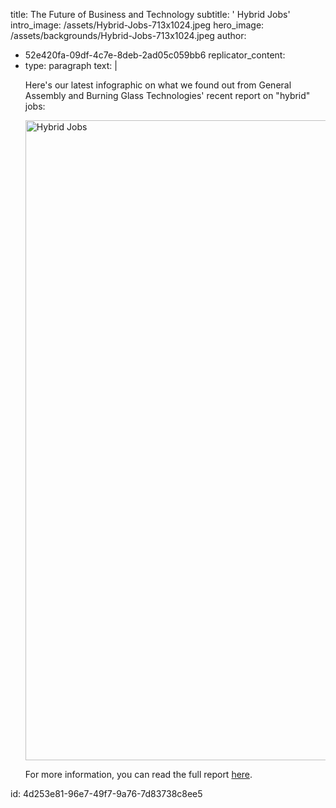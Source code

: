 title: The Future of Business and Technology
subtitle: ' Hybrid Jobs'
intro_image: /assets/Hybrid-Jobs-713x1024.jpeg
hero_image: /assets/backgrounds/Hybrid-Jobs-713x1024.jpeg
author:
  - 52e420fa-09df-4c7e-8deb-2ad05c059bb6
replicator_content:
  - 
    type: paragraph
    text: |
      <p>Here's our latest infographic on what we found out from General Assembly and Burning Glass Technologies' recent report on "hybrid" jobs:</p><p><img class="aligncenter size-large wp-image-2675" src="https://www.precursive.com/assets/media/Hybrid-Jobs-713x1024.jpeg" alt="Hybrid Jobs" width="713" height="1024" /></p><p>For more information, you can read the full report <a href="https://blog.generalassemb.ly/dynamic-shifts-in-tech-jobs-and-the-rise-of-the-hybrid-role/" target="_blank">here</a>.</p>
id: 4d253e81-96e7-49f7-9a76-7d83738c8ee5
